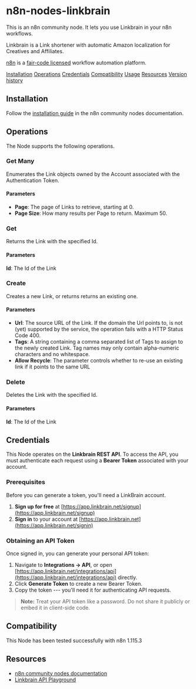 # n8n-nodes-linkbrain

This is an n8n community node. It lets you use Linkbrain in your n8n workflows.

Linkbrain is a Link shortener with automatic Amazon localization for Creatives and Affiliates.

[n8n](https://n8n.io/) is a [fair-code licensed](https://docs.n8n.io/sustainable-use-license/) workflow automation platform.

[Installation](#installation)
[Operations](#operations)
[Credentials](#credentials)
[Compatibility](#compatibility)
[Usage](#usage)
[Resources](#resources)
[Version history](#version-history)

## Installation

Follow the [installation guide](https://docs.n8n.io/integrations/community-nodes/installation/) in the n8n community nodes documentation.

## Operations

The Node supports the following operations.

### Get Many ### 

Enumerates the Link objects owned by the Account associated with the Authentication Token.

#### Parameters ####

- **Page**: The page of Links to retrieve, starting at 0.
- **Page Size**: How many results per Page to return. Maximum 50.

### Get ### 

Returns the Link with the specified Id.

#### Parameters ####

**Id**: The Id of the Link

### Create ### 

Creates a new Link, or returns returns an existing one.

#### Parameters ####

- **Url**: The source URL of the Link. If the domain the Url points to, is not (yet) supported by the service, the operation fails with a HTTP Status Code 400.
- **Tags**: A string containing a comma separated list of Tags to assign to the newly created Link. Tag names may only contain alpha-numeric characters and no whitespace.
- **Allow Recycle**: The parameter controls whether to re-use an existing link if it points to the same URL

### Delete ### 

Deletes the Link with the specified Id.

#### Parameters ####

**Id**: The Id of the Link

## Credentials

This Node operates on the **Linkbrain REST API**. To access the API, you must authenticate each request using a **Bearer Token** associated with your account. 

### Prerequisites 

Before you can generate a token, you'll need a LinkBrain account. 

1. **Sign up for free** at [https://app.linkbrain.net/signup](https://app.linkbrain.net/signup) 
2. **Sign in** to your account at [https://app.linkbrain.net](https://app.linkbrain.net/signin) 

### Obtaining an API Token 

Once signed in, you can generate your personal API token: 

1. Navigate to **Integrations → API**, or open [https://app.linkbrain.net/integrations/api](https://app.linkbrain.net/integrations/api) directly. 
2. Click **Generate Token** to create a new Bearer Token. 
3. Copy the token --- you'll need it for authenticating API requests. 
> 
> **Note:** Treat your API token like a password. Do not share it publicly or embed it in client-side code. 

## Compatibility

This Node has been tested successfully with n8n 1.115.3

## Resources

* [n8n community nodes documentation](https://docs.n8n.io/integrations/#community-nodes)
* [Linkbrain API Playground](https://app.linkbrain.net/scalar/v1)
